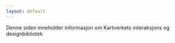 ```yaml
---
layout: default
---
```


Denne siden inneholder informasjon om Kartverkets interaksjons og designbibliotek